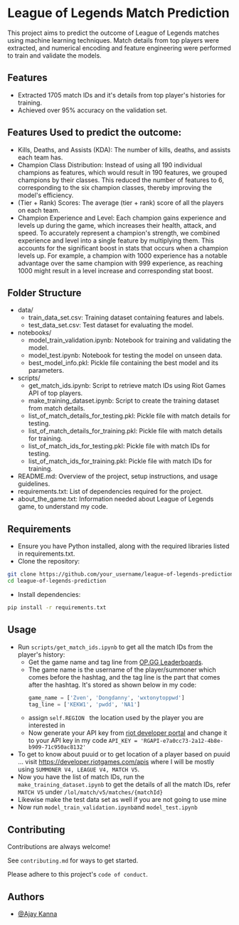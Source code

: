 
# League of Legends Match Prediction

This project aims to predict the outcome of League of Legends matches using machine learning techniques. Match details from top players were extracted, and numerical encoding and feature engineering were performed to train and validate the models.



## Features

- Extracted 1705 match IDs and it's details from top player's histories for training.
- Achieved over 95% accuracy on the validation set.

## Features Used to predict the outcome:

- Kills, Deaths, and Assists (KDA): The number of kills, deaths, and assists each team has.
- Champion Class Distribution: Instead of using all 190 individual champions as features, which would result in 190 features, we grouped champions by their classes. This reduced the number of features to 6, corresponding to the six champion classes, thereby improving the model's efficiency.
- (Tier + Rank) Scores: The average (tier + rank) score of all the players on each team.
- Champion Experience and Level: Each champion gains experience and levels up during the game, which increases their health, attack, and speed. To accurately represent a champion's strength, we combined experience and level into a single feature by multiplying them. This accounts for the significant boost in stats that occurs when a champion levels up. For example, a champion with 1000 experience has a notable advantage over the same champion with 999 experience, as reaching 1000 might result in a level increase and corresponding stat boost.
## Folder Structure
- data/
  - train_data_set.csv: Training dataset containing features and labels.
  - test_data_set.csv: Test dataset for evaluating the model.
- notebooks/
  - model_train_validation.ipynb: Notebook for training and validating the model.
  - model_test.ipynb: Notebook for testing the model on unseen data.
  - best_model_info.pkl: Pickle file containing the best model and its parameters.
- scripts/
  - get_match_ids.ipynb: Script to retrieve match IDs using Riot Games API of top players.
  - make_training_dataset.ipynb: Script to create the training dataset from match details.
  - list_of_match_details_for_testing.pkl: Pickle file with match details for testing.
  - list_of_match_details_for_training.pkl: Pickle file with match details for training.
  - list_of_match_ids_for_testing.pkl: Pickle file with match IDs for testing.
  - list_of_match_ids_for_training.pkl: Pickle file with match IDs for training.
- README.md: Overview of the project, setup instructions, and usage guidelines.
- requirements.txt: List of dependencies required for the project.
- about_the_game.txt: Information needed about League of Legends game, to understand my code.
## Requirements
- Ensure you have Python installed, along with the required libraries listed in requirements.txt.
- Clone the repository: 
```bash
git clone https://github.com/your_username/league-of-legends-prediction.git
cd league-of-legends-prediction
```
- Install dependencies:
```bash
pip install -r requirements.txt
```
## Usage
- Run `scripts/get_match_ids.ipynb` to get all the match IDs from the player's history:
  - Get the game name and tag line from [OP.GG Leaderboards](https://www.op.gg/leaderboards/tier).
  - The game name is the username of the player/summoner which comes before the hashtag, and the tag line is the part that comes after the hashtag. It's stored as shown below in my code:
    ```python
    game_name = ['Zven', 'Dongdanny', 'wxtonytoppwd']
    tag_line = ['KEKW1', 'pwdd', 'NA1']
    ```
  - assign ```self.REGION ``` the location used by the player you are interested in
  - Now generate your API key from [riot developer portal](https://developer.riotgames.com/) and change it to your API key in my code ``` API_KEY = 'RGAPI-e7a0cc73-2a12-4b8e-b909-71c950ac8132' ```
- To get to know about puuid or to get location of a player based on puuid ... visit https://developer.riotgames.com/apis where I will be mostly using ```SUMMONER V4, LEAGUE V4, MATCH V5```. 
- Now you have the list of match IDs, run the ```make_training_dataset.ipynb``` to get the details of all the match IDs, refer ``` MATCH V5 ``` under ```/lol/match/v5/matches/{matchId}```
- Likewise make the test data set as well if you are not going to use mine
- Now run ```model_train_validation.ipynb```and ```model_test.ipynb```
## Contributing

Contributions are always welcome!

See `contributing.md` for ways to get started.

Please adhere to this project's `code of conduct`.


## Authors

- [@Ajay Kanna](https://github.com/Ajay-Kanna-0231)
